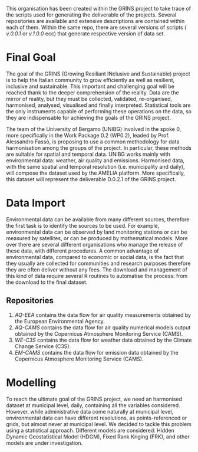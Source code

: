 This organisation has been created within the GRINS project to take trace of the scripts used for generating the deliverable of the projects. Several repositories are available and extensive descriptions are contained within each of them. Within the same repo, there are several versions of scripts ( _v.0.0.1_ or _v.1.0.0_ ecc) that generate respective version of data set.

<!--

**Here are some ideas to get you started:**

🙋‍♀️ A short introduction - what is your organization all about?
🌈 Contribution guidelines - how can the community get involved?
👩‍💻 Useful resources - where can the community find your docs? Is there anything else the community should know?
🍿 Fun facts - what does your team eat for breakfast?
🧙 Remember, you can do mighty things with the power of [Markdown](https://docs.github.com/github/writing-on-github/getting-started-with-writing-and-formatting-on-github/basic-writing-and-formatting-syntax)
-->

# Final Goal

The goal of the GRINS (Growing Resiliant INclusive and Sustainable) project is to help the Italian community to grow efficiently as well as resilient, inclusive and sustainable. This important and challenging goal will be reached thank to the deeper comprehension of the reality. Data are the mirror of reality, but they must be collected, validated, re-organised, harmonised, analysed, visualised and finally interpreted. Statistical tools are the only instruments capable of performing these operations on the data, so they are indispensable for achieving the goals of the GRINS project.

The team of the University of Bergamo (UNIBG) involved in the spoke 0, more specifically in the Work Package 0.2 (WP0.2), leaded by Prof. Alessandro Fassò, is proposing to use a common methodology for data harmonisation among the groups of the project. In particular, these methods are suitable for spatial and temporal data. UNIBG works mainly with environmental data: weather, air quality and emissions. Harmonised data, with the same spatial and temporal resolution (i.e. municipality and daily), will compose the dataset used by the AMELIA platform. More specifically, this dataset will represent the deliverable D.0.2.1 of the GRINS project.

# Data Import

Environmental data can be available from many different sources, therefore the first task is to identify the sources to be used. For example, environmental data can be observed by land monitoring stations or can be measured by satellites, or can be produced by mathematical models. More over there are several different organisations who manage the release of these data, with different procedures. A common advantage of environmental data, compared to economic or social data, is the fact that they usually are collected for communities and research purposes therefore they are often deliver without any fees. The download and management of this kind of data require several R routines to automatise the process: from the download to the final dataset.

## Repositories
1. *AQ-EEA* contains the data flow for air quality measurements obtained by the European Environmental Agency.
2. *AQ-CAMS* contains the data flow for air quality numerical models output obtained by the Copernicus Atmosphere Monitoring Service (CAMS).
3. *WE-C3S* contains the data flow for weather data obtained by the Climate Change Service (C3S).
4. *EM-CAMS* contains the data flow for emission data obtained by the Copernicus Atmosphere Monitoring Service (CAMS).

# Modelling

To reach the ultimate goal of the GRINS project, we need an harmonised dataset at municipal level, daily, containing all the variables considered. However, while administrative data come naturally at municipal level, environmental data can have different resolutions, as points-referenced or grids, but almost never at municipal level. We decided to tackle this problem using a statistical approach. Different models are considered: Hidden Dynamic Geostatistical Model (HDGM), Fixed Rank Kriging (FRK), and other models are under investigation.



